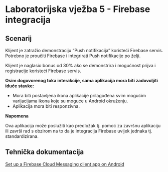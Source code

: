 # Laboratorijska vježba 5 - Firebase integracija

## Scenarij

Klijent je zatražio demonstraciju “Push notifikacija” koristeći Firebase servis. Potrebno je proučiti Firebase i integrirati Push notifikacije po želji. 

Klijent je naglasio bonus od 30% ako se demonstrira i mogućnost prijva i registracije koristeći Firebase servis.

**Osim dogovorenog toka interakcije, sama aplikacija mora biti zadovoljiti iduće stavke:**

- Mora biti postavljena ikona aplikacije prilagođena svim mogućim varijacijama ikona koje su moguće u Android okruženju.
- Aplikacija mora biti responzivna.

**Napomena**

Ova aplikacija može poslužiti kao predložak tj. pomoć za završnu aplikaciju ili završi rad s obzirom na to da je integracija Firebase uvijek jednaka tj. standardizirana.

## Tehnička dokumentacija

[Set up a Firebase Cloud Messaging client app on Android](https://firebase.google.com/docs/cloud-messaging/android/client)